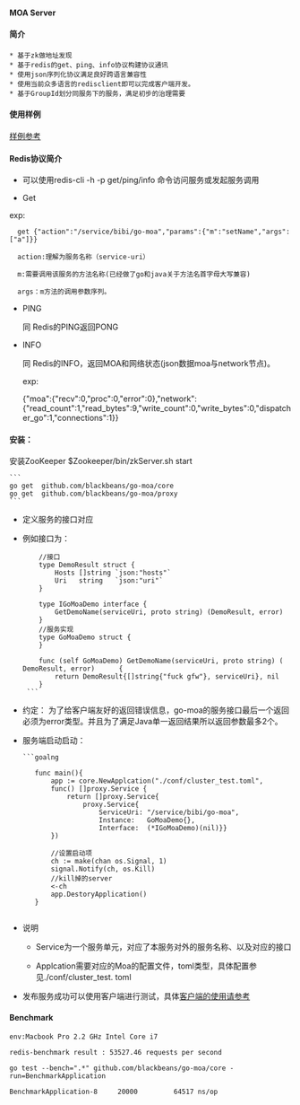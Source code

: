 #### MOA Server

#### 简介
    * 基于zk做地址发现
    * 基于redis的get、ping、info协议构建协议通讯
    * 使用json序列化协议满足良好跨语言兼容性
    * 使用当前众多语言的redisclient即可以完成客户端开发。
    * 基于GroupId划分同服务下的服务，满足初步的治理需要

#### 使用样例
   [样例参考](https://github.com/blackbeans/go-moa-demo)

#### Redis协议简介

   * 可以使用redis-cli -h -p get/ping/info 命令访问服务或发起服务调用

   * Get
   
   exp:

      get {"action":"/service/bibi/go-moa","params":{"m":"setName","args":["a"]}}
      
      action:理解为服务名称（service-uri）
      
      m:需要调用该服务的方法名称(已经做了go和java关于方法名首字母大写兼容)
      
      args：m方法的调用参数序列。

   * PING 
     
       同 Redis的PING返回PONG

   * INFO
   
      同 Redis的INFO，返回MOA和网络状态(json数据moa与network节点)。

      exp:
      
        {"moa":{"recv":0,"proc":0,"error":0},"network":{"read_count":1,"read_bytes":9,"write_count":0,"write_bytes":0,"dispatcher_go":1,"connections":1}}



#### 安装：
    
   安装ZooKeeper
    $Zookeeper/bin/zkServer.sh start
    
    ```
    go get  github.com/blackbeans/go-moa/core
    go get  github.com/blackbeans/go-moa/proxy
    ```
   
   * 定义服务的接口对应
   
   - 例如接口为：

        ```goalng
            //接口
            type DemoResult struct {
                Hosts []string `json:"hosts"`
                Uri   string   `json:"uri"`
            }
            
            type IGoMoaDemo interface {
                GetDemoName(serviceUri, proto string) (DemoResult, error)
            }
            //服务实现
            type GoMoaDemo struct {
            }
            
            func (self GoMoaDemo) GetDemoName(serviceUri, proto string) (   DemoResult, error)      {
                return DemoResult{[]string{"fuck gfw"}, serviceUri}, nil
            }
         ```
   - 约定：
            为了给客户端友好的返回错误信息，go-moa的服务接口最后一个返回必须为error类型。并且为了满足Java单一返回结果所以返回参数最多2个。
            
   * 服务端启动启动：
    
         ```goalng
    
            func main(){
                app := core.NewApplcation("./conf/cluster_test.toml", 
                func() []proxy.Service {
                    return []proxy.Service{
                        proxy.Service{
                            ServiceUri: "/service/bibi/go-moa",
                            Instance:   GoMoaDemo{},
                            Interface:  (*IGoMoaDemo)(nil)}}
                })
            
                //设置启动项
                ch := make(chan os.Signal, 1)
                signal.Notify(ch, os.Kill)
                //kill掉的server
                <-ch
                app.DestoryApplication()
            }
    
        ```

   * 说明
        - Service为一个服务单元，对应了本服务对外的服务名称、以及对应的接口
    
        - Applcation需要对应的Moa的配置文件，toml类型，具体配置参见./conf/cluster_test. toml
   * 发布服务成功可以使用客户端进行测试，具体[客户端的使用请参考](http://github.com/blackbeans/go-moa-client/blob/master/README.md)

#### Benchmark

    env:Macbook Pro 2.2 GHz Intel Core i7
    
    redis-benchmark result : 53527.46 requests per second

    go test --bench=".*" github.com/blackbeans/go-moa/core -run=BenchmarkApplication

    BenchmarkApplication-8     20000         64517 ns/op

